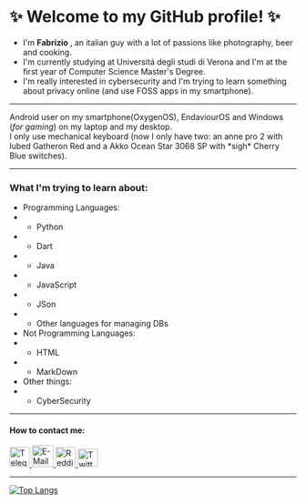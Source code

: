 # ✨ Welcome to my GitHub profile! ✨

- I'm <strong> Fabrizio </strong>, an italian guy with a lot of passions like photography, beer and cooking.
- I'm currently studying at Universitá degli studi di Verona and I'm at the first year of Computer Science Master's Degree.
- I'm really interested in cybersecurity and I'm trying to learn something about privacy online (and use FOSS apps in my smartphone).
---

Android user on my smartphone(OxygenOS), EndaviourOS and Windows (_for gaming_) on my laptop and my desktop. 
\
I only use mechanical keyboard (now I only have two: an anne pro 2 with lubed Gatheron Red and a Akko Ocean Star 3068 SP with \*sigh\* Cherry Blue switches).

---

### What I'm trying to learn about:
* Programming Languages:
* * Python
* * Dart
* * Java
* * JavaScript
* * JSon
* * Other languages for managing DBs
* Not Programming Languages:
* * HTML
* * MarkDown
* Other things:
* * CyberSecurity

---

#### How to contact me:
<a href="https://t.me/Fabbrox">
  <img src="https://cdn-icons-png.flaticon.com/512/2111/2111644.png" width="35" height="35" alt="Telegram">
</a>

<a href="mailto:fabbrox96@proton.me">
  <img src="https://cdn3.iconfinder.com/data/icons/mail-1-glyph/512/17-Locked_Mail-512.png" width="38" height="38" alt="E-Mail">
</a>

<a href="https://www.reddit.com/user/fabbrox96/">
  <img src="http://www.vectorico.com/download/social_media/Reddit-Icon.png" width="35" height="35" alt="Reddit">
</a>

<a href="https://twitter.com/Fabbrox96">
  <img src="https://socialb.co.uk/wp-content/uploads/2017/04/Twitter_logo_bird_transparent_png-1024x831.png" width="35" height="32" alt="Twitter">
</a>

---

[![Top Langs](https://github-readme-stats.vercel.app/api/top-langs/?username=Fabbro96)](https://github.com/Fabbro96/github-readme-stats)
<!--
**Fabbro96/Fabbro96** is a ✨ _special_ ✨ repository because its `README.md` (this file) appears on your GitHub profile.

Here are some ideas to get you started:

- 🔭 I’m currently working on ...
- 🌱 I’m currently learning ...
- 👯 I’m looking to collaborate on ...
- 🤔 I’m looking for help with ...
- 💬 Ask me about ...
- 📫 How to reach me: ...
- 😄 Pronouns: ...
- ⚡ Fun fact: ...
-->
